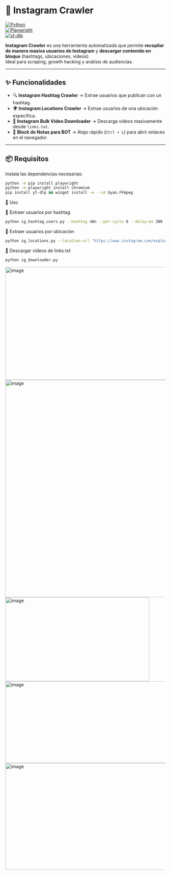 # 📸 Instagram Crawler  

[![Python](https://img.shields.io/badge/Python-3.9%2B-blue.svg)](https://www.python.org/)  
[![Playwright](https://img.shields.io/badge/Playwright-Automation-green)](https://playwright.dev/)  
[![yt-dlp](https://img.shields.io/badge/yt--dlp-Video%20Downloader-orange)](https://github.com/yt-dlp/yt-dlp)  

**Instagram Crawler** es una herramienta automatizada que permite **recopilar de manera masiva usuarios de Instagram** y **descargar contenido en bloque** (hashtags, ubicaciones, videos).  
Ideal para scraping, growth hacking y análisis de audiencias.  

---

## ✨ Funcionalidades  

- 🔍 **Instagram Hashtag Crawler** → Extrae usuarios que publican con un hashtag.  
- 🌍 **Instagram Locations Crawler** → Extrae usuarios de una ubicación específica.  
- 🎥 **Instagram Bulk Video Downloader** → Descarga videos masivamente desde `links.txt`.  
- 📝 **Block de Notas para BOT** → Atajo rápido (`Ctrl + L`) para abrir enlaces en el navegador.  

---

## 📦 Requisitos  

Instala las dependencias necesarias:  

```bash     
python -m pip install playwright
python -m playwright install chromium
pip install yt-dlp && winget install -e --id Gyan.FFmpeg
```

🚀 Uso

🔹 Extraer usuarios por hashtag

```bash        
python ig_hashtag_users.py --hashtag n8n --per-cycle 6 --delay-ms 300 --max-users 0
``` 

🔹 Extraer usuarios por ubicación

```bash        
python ig_locations.py --location-url "https://www.instagram.com/explore/locations/212999109/los-angeles-california/" --per-cycle 6 --delay-ms 300 --max-users 10
``` 
🔹 Descargar videos de links.txt

```bash        
python ig_downloader.py
``` 

<img width="840" height="353" alt="image" src="https://github.com/user-attachments/assets/13241359-b75c-4414-b147-708e9c5f3dc0" />

<img width="723" height="680" alt="image" src="https://github.com/user-attachments/assets/c508210d-85f0-4d4c-abd8-5535399a279c" />

<img width="452" height="263" alt="image" src="https://github.com/user-attachments/assets/6f5a92c6-4d24-4666-9f97-f3a125d20bd1" />

<img width="616" height="256" alt="image" src="https://github.com/user-attachments/assets/dc275780-d898-46f3-90b9-1ae893c306d5" />

<img width="1101" height="334" alt="image" src="https://github.com/user-attachments/assets/b79da8b0-90ea-41f8-869a-e5575376c1a9" />


